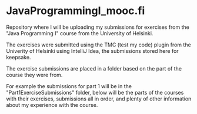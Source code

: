 # JavaProgrammingI_mooc.fi

Repository where I will be uploading my submissions for exercises from the "Java Programming I" course from the University of Helsinki.

The exercises were submitted using the TMC (test my code) plugin from the Univerity of Helsinki using IntelliJ Idea, the submissions stored here for keepsake. 

The exercise submissions are placed in a folder based on the part of the course they were from.

For example the submissions for part 1 will be in the "Part1ExerciseSubmissions" folder, below will be the parts of the courses with their exercises, submissions all in order, and plenty of other information about my experience with the course.


